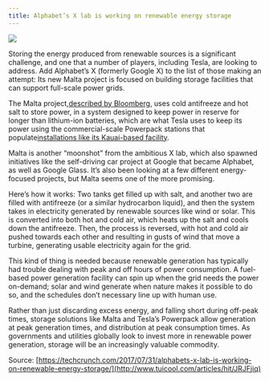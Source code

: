 ```yaml
---
title: Alphabet’s X lab is working on renewable energy storage
---
```


![](http://img0.tuicool.com/fIJzAvf.jpg!web)

Storing the energy produced from renewable sources is a significant challenge, and one that a number of players, including Tesla, are looking to address. Add Alphabet’s X \(formerly Google X\) to the list of those making an attempt: Its new Malta project is focused on building storage facilities that can support full-scale power grids.

The Malta project,[described by Bloomberg](https://www.bloomberg.com/news/articles/2017-07-31/alphabet-wants-to-fix-renewable-energy-s-storage-problem-with-salt), uses cold antifreeze and hot salt to store power, in a system designed to keep power in reserve for longer than lithium-ion batteries, which are what Tesla uses to keep its power using the commercial-scale Powerpack stations that populate[installations like its Kauai-based facility](https://techcrunch.com/2017/03/10/teslas-kauai-solar-storage-facility-offers-a-glimpse-of-the-companys-future/).

Malta is another “moonshot” from the ambitious X lab, which also spawned initiatives like the self-driving car project at Google that became Alphabet, as well as Google Glass. It’s also been looking at a few different energy-focused projects, but Malta seems one of the more promising.

Here’s how it works: Two tanks get filled up with salt, and another two are filled with antifreeze \(or a similar hydrocarbon liquid\), and then the system takes in electricity generated by renewable sources like wind or solar. This is converted into both hot and cold air, which heats up the salt and cools down the antifreeze. Then, the process is reversed, with hot and cold air pushed towards each other and resulting in gusts of wind that move a turbine, generating usable electricity again for the grid.

This kind of thing is needed because renewable generation has typically had trouble dealing with peak and off hours of power consumption. A fuel-based power generation facility can spin up when the grid needs the power on-demand; solar and wind generate when nature makes it possible to do so, and the schedules don’t necessary line up with human use.

Rather than just discarding excess energy, and falling short during off-peak times, storage solutions like Malta and Tesla’s Powerpack allow generation at peak generation times, and distribution at peak consumption times. As governments and utilities globally look to invest more in renewable power generation, storage will be an increasingly valuable commodity.



Source: [https://techcrunch.com/2017/07/31/alphabets-x-lab-is-working-on-renewable-energy-storage/](http://www.tuicool.com/articles/hit/JRJFjiq)

